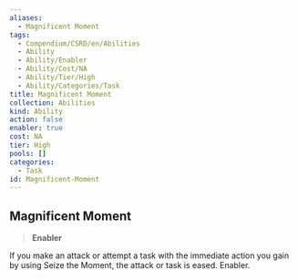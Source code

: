 ```yaml
---
aliases:
  - Magnificent Moment
tags:
  - Compendium/CSRD/en/Abilities
  - Ability
  - Ability/Enabler
  - Ability/Cost/NA
  - Ability/Tier/High
  - Ability/Categories/Task
title: Magnificent Moment
collection: Abilities
kind: Ability
action: false
enabler: true
cost: NA
tier: High
pools: []
categories:
  - Task
id: Magnificent-Moment
---
```

## Magnificent Moment  
  
>**Enabler**
  
  
  
If you make an attack or attempt a task with the immediate action you gain by using Seize the Moment, the attack or task is eased. Enabler.
